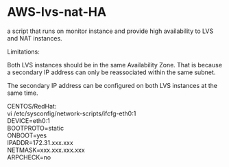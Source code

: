 # AWS-lvs-nat-HA

a script that runs on monitor instance and provide high availability to LVS and NAT instances.

Limitations:

Both LVS instances should be in the same Availability Zone. That is because a secondary IP address can only be reassociated within the same subnet.


The secondary IP address can be configured on both LVS instances at the same time.

CENTOS/RedHat: <br />
vi /etc/sysconfig/network-scripts/ifcfg-eth0:1 <br />
DEVICE=eth0:1 <br />
BOOTPROTO=static <br />
ONBOOT=yes <br />
IPADDR=172.31.xxx.xxx <br />
NETMASK=xxx.xxx.xxx.xxx <br />
ARPCHECK=no
